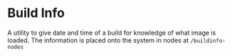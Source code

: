 # Build Info
A utility to give date and time of a build for knowledge of what image is
loaded. The information is placed onto the system in nodes at `/buildinfo-nodes`
